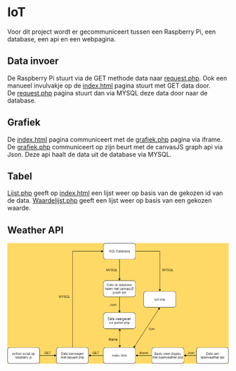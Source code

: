 # IoT

Voor dit project wordt er gecommuniceert tussen een Raspberry Pi, een database, een api en een webpagina.<br>
## Data invoer<br>
De Raspberry Pi stuurt via de GET methode data naar [request.php](https://github.com/rubenengelen/iot/blob/main/final/request.php). Ook een manueel invulvakje op de [index.html](https://github.com/rubenengelen/iot/blob/main/final/index.html) pagina stuurt met GET data door.<br>
De [request.php](https://github.com/rubenengelen/iot/blob/main/final/request.php) pagina stuurt dan via MYSQL deze data door naar de database.<br>
## Grafiek<br>
De [index.html](https://github.com/rubenengelen/iot/blob/main/final/index.html) pagina communiceert met de [grafiek.php](https://github.com/rubenengelen/iot/blob/main/final/grafiek.php) pagina via iframe. De [grafiek.php](https://github.com/rubenengelen/iot/blob/main/final/grafiek.php) communiceert op zijn beurt met de canvasJS graph api via Json. Deze api haalt de data uit de database via MYSQL. <br>
## Tabel
[Lijst.php](https://github.com/rubenengelen/iot/blob/main/final/lijst.php) geeft op [index.html](https://github.com/rubenengelen/iot/blob/main/final/index.html) een lijst weer op basis van de gekozen id van de data. [Waardelijst.php](https://github.com/rubenengelen/iot/blob/main/final/waardelijst.php) geeft een lijst weer op basis van een gekozen waarde.<br>
## Weather API


![alt text](https://github.com/rubenengelen/iot/blob/main/final/IoT.png?raw=true)
